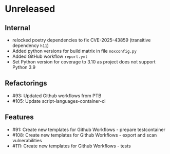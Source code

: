 # Unreleased

## Internal

 - relocked poetry dependencies to fix CVE-2025-43859 (transitive dependency `h11`)
 - Added python versions for build matrix in file `noxconfig.py`
 - Added GitHub workflow `report.yml`
 - Set Python version for coverage to 3.10 as project does not support Python 3.9

## Refactorings

 - #93: Updated Github workflows from PTB
 - #105: Update script-languages-container-ci

## Features

 - #91: Create new templates for Github Workflows - prepare testcontainer
 - #108: Create new templates for Github Workflows - export and scan vulnerabilities
 - #111: Create new templates for Github Workflows - tests
